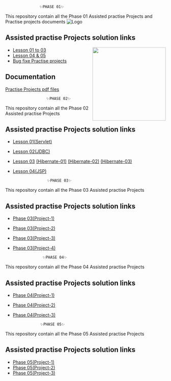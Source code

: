 
                   ✨PHASE 01✨

This repository contain all the Phase 01 
Assisted practise Projects and Practise projects documents
![Logo](https://cookinginthekeys.com/wp-content/uploads/2023/03/phase-1.jpg)


## Assisted practise Projects solution links
<img align='right' src="https://media.giphy.com/media/M9gbBd9nbDrOTu1Mqx/giphy.gif" width="230">
 
 - [Lesson 01 to 03](https://github.com/R-NandaKumar/Java-Fsd/tree/main/Assisted_Practice_Projects_Phase_01/src/com)
 - [Lesson 04 & 05](https://github.com/R-NandaKumar/Java-Fsd/tree/main/Assisted_Practice_Projects_Phase_01/src/DataStructureAndAlgorithm)
 - [Bug fixe Practise projects](https://github.com/R-NandaKumar/Java-Fsd/tree/main/BugFix(Practise_Project))



## Documentation

[Practise Projects pdf files](https://github.com/R-NandaKumar/Java-Fsd/tree/main/Practise_Project)

                      ✨PHASE 02✨

This repository contain all the Phase 02 
Assisted practise Projects 



## Assisted practise Projects solution links


 
 - [Lesson 01(Servlet)](https://github.com/R-NandaKumar/Java-Fsd/blob/main/Servlets(PHASE_02%40lesson_01).zip)
 - [Lesson 02(JDBC)](https://github.com/R-NandaKumar/Java-Fsd/tree/main/jdbc(PHASE_02%40Lesson_02))
 - [Lesson 03]()
   [(Hibernate-01)](https://github.com/R-NandaKumar/Java-Fsd/tree/main/Hibernate01(PHASE_02%40Lesson_03))
   [(Hibernate-02)](https://github.com/R-NandaKumar/Java-Fsd/tree/main/Hibernate02)
   [(Hibernate-03)](https://github.com/R-NandaKumar/Java-Fsd/tree/main/Hibernate03)
 - [Lesson 04(JSP)](https://github.com/R-NandaKumar/Java-Fsd/tree/main/JSP(PHASE_02%40Lesson_04))

                      ✨PHASE 03✨

This repository contain all the Phase 03 
Assisted practise Projects 



## Assisted practise Projects solution links


 
 - [Phase 03(Project-1)](https://github.com/R-NandaKumar/Java-Fsd/tree/main/Phase%2003%20Assisted%20Project%2001/Phase%203%20Assisted%20Project-1)
 - [Phase 03(Project-2)](https://github.com/R-NandaKumar/Java-Fsd/tree/main/Phase%2003%20Assisted%20Project%2002)
 - [Phase 03(Project-3)](https://github.com/R-NandaKumar/Java-Fsd/tree/main/Phase%2003%20Assisted%20Project%2003)
 - [Phase 03(Project-4)](https://github.com/R-NandaKumar/Java-Fsd/tree/main/Phase%2003%20Assisted%20Project%2004)


                    ✨PHASE 04✨

This repository contain all the Phase 04 
Assisted practise Projects 

## Assisted practise Projects solution links


 
 - [Phase 04(Project-1)](https://github.com/R-NandaKumar/Java-Fsd/tree/main/Phase%204%20Assisted%20Project-1)
 - [Phase 04(Project-2)](https://github.com/R-NandaKumar/Java-Fsd/tree/main/Phase%204%20Assisted%20Project-2)
 - [Phase 04(Project-3)](https://github.com/R-NandaKumar/Java-Fsd/tree/main/Phase%204%20Assisted%20Project-3)


                   ✨PHASE 05✨

This repository contain all the Phase 05 
Assisted practise Projects 

   ## Assisted practise Projects solution links


 
 - [Phase 05(Project-1)](https://github.com/R-NandaKumar/Java-Fsd/tree/main/Phase%205%20Assisted%20Project-1/Phase05%20Ass)
 - [Phase 05(Project-2)](https://github.com/R-NandaKumar/Java-Fsd/tree/main/Phase%205%20Assisted%20Project-2)
 - [Phase 05(Project-3)](https://github.com/R-NandaKumar/Java-Fsd/tree/main/Phase%205%20Assisted%20Project-3(Kubernetes))
 
 








